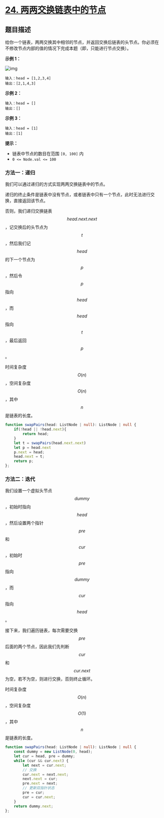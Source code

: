 # [24. 两两交换链表中的节点](https://leetcode.cn/problems/swap-nodes-in-pairs)

## 题目描述

给你一个链表，两两交换其中相邻的节点，并返回交换后链表的头节点。你必须在不修改节点内部的值的情况下完成本题（即，只能进行节点交换）。

**示例 1：**

![img](D:\Workbench\每日学习\algorithm\_resources\24-1.jpg)

```
输入：head = [1,2,3,4]
输出：[2,1,4,3]
```

**示例 2：**

```
输入：head = []
输出：[]
```

**示例 3：**

```
输入：head = [1]
输出：[1]
```

**提示：**

- 链表中节点的数目在范围 `[0, 100]` 内
- `0 <= Node.val <= 100`

### 方法一：递归

我们可以通过递归的方式实现两两交换链表中的节点。

递归的终止条件是链表中没有节点，或者链表中只有一个节点，此时无法进行交换，直接返回该节点。

否则，我们递归交换链表 $$head.next.next$$，记交换后的头节点为 $$t$$，然后我们记 $$head$$ 的下一个节点为 $$p$$，然后令 $$p$$ 指向 $$head$$，而 $$head$$ 指向 $$t$$，最后返回 $$p$$。

时间复杂度 $$O(n)$$，空间复杂度 $$O(n)$$，其中 $$n$$ 是链表的长度。

```typescript
function swapPairs(head: ListNode | null): ListNode | null {
    if(!head || !head.next){
        return head; 
    }
    let t = swapPairs(head.next.next)
    let p = head.next
    p.next = head;
    head.next = t;
    return p;
};
```

### 方法二：迭代

我们设置一个虚拟头节点 $$dummy$$ ，初始时指向 $$head$$，然后设置两个指针 $$pre$$ 和 $$cur$$，初始时   $$pre$$ 指向 $$dummy$$，而 $$cur$$ 指向 $$head$$。

接下来，我们遍历链表，每次需要交换 $$pre$$ 后面的两个节点，因此我们先判断 $$cur$$ 和  $$cur.next$$为空，若不为空，则进行交换，否则终止循环。

时间复杂度 $$O(n)$$，空间复杂度 $$O(1)$$，其中 $$n$$ 是链表的长度。

```typescript
function swapPairs(head: ListNode | null): ListNode | null {
    const dummy = new ListNode(0, head);
    let cur = head, pre = dummy;
    while (cur && cur.next) {
        let next = cur.next;
        // 交换
        cur.next = next.next;
        next.next = cur;
        pre.next = next;
        // 更新双指针状态
        pre = cur;
        cur = cur.next;
    }
    return dummy.next;
};
```

